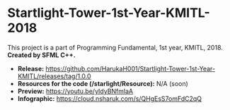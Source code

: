 # Startlight-Tower-1st-Year-KMITL-2018
This project is a part of Programming Fundamental, 1st year, KMITL, 2018.
**Created by SFML C++.**
- **Release:** https://github.com/HarukaH001/Startlight-Tower-1st-Year-KMITL/releases/tag/1.0.0
- **Resources for the code (/starlight/Resource):** N/A (soon)
- **Preview:** https://youtu.be/yIdyBNfmlaA
- **Infographic:** https://cloud.nsharuk.com/s/QHgEsS7omFdC2qQ
